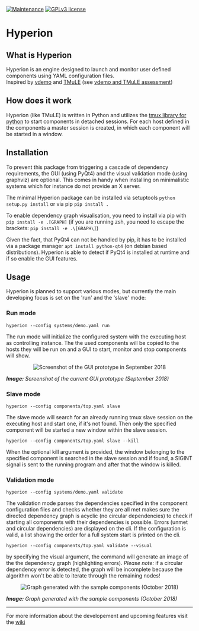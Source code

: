 [![Maintenance](https://img.shields.io/badge/Maintained%3F-yes-green.svg)](https://GitHub.com/DavidPL1/Hyperion/graphs/commit-activity)
[![GPLv3 license](https://img.shields.io/badge/License-GPLv3-blue.svg)](http://perso.crans.org/besson/LICENSE.html)

# Hyperion

## What is Hyperion

Hyperion is an engine designed to launch and monitor user defined components using YAML configuration files.  
Inspired by [vdemo](https://code.cor-lab.org/projects/vdemo) and [TMuLE](https://github.com/marc-hanheide/TMuLE) (see [vdemo and TMuLE assessment](https://github.com/DavidPL1/Hyperion/wiki/vdemo-and-TMuLE-assessment))

## How does it work
Hyperion (like TMuLE) is written in Python and utilizes the [tmux library for python](https://github.com/tmux-python/libtmux) to start components in detached sessions. For each host defined in the components a master session is created, in which each component will be started in a window.

## Installation

To prevent this package from triggering a cascade of dependency requirements, the GUI (using PyQt4) and the visual validation mode (using graphviz) are optional. This comes in handy when installing on minimalistic systems which for instance do not provide an X server.

The minimal Hyperion package can be installed via setuptools ```python setup.py install``` or via pip ```pip install .```

To enable dependency graph visualisation, you need to install via pip with ```pip install -e .[GRAPH]``` (if you are running zsh, you need to escape the brackets: ```pip install -e .\[GRAPH\]```)

Given the fact, that PyQt4 can not be handled by pip, it has to be installed via a package manager ```apt install python-qt4``` (on debian based distributions). Hyperion is able to detect if PyQt4 is installed at runtime and if so enable the GUI features.

## Usage

Hyperion is planned to support various modes, but currently the main developing focus is set on the 'run' and the 'slave' mode:

### Run mode

```
hyperion --config systems/demo.yaml run
```

The run mode will initialize the configured system with the executing host as controlling instance. The the used components will be copied to the hosts they will be run on and a GUI to start, monitor and stop components will show.

<p align="center">
  <img src="https://github.com/DavidPL1/Hyperion/wiki/img/gui-prototype-092018.png?raw=true" alt="Screenshot of the GUI prototype in September 2018"/>
</p>

***Image:*** *Screenshot of the current GUI prototype (September 2018)*

### Slave mode

```
hyperion --config components/top.yaml slave
```

The slave mode will search for an already running tmux slave session on the executing host and start one, if it's not found. Then only the specified component will be started a new window within the slave session. 

```
hyperion --config components/top.yaml slave --kill
```

When the optional kill argument is provided, the window belonging to the specified component is searched in the slave session and if found, a SIGINT signal is sent to the running program and after that the window is killed.

### Validation mode

```
hyperion --config systems/demo.yaml validate
```

The validation mode parses the dependencies specified in the component configuration files and checks whether they are all met makes sure the directed dependency graph is acyclic (no circular dependencies) to check if starting all components with their dependencies is possible.
Errors (unmet and circular dependencies) are displayed on the cli.
If the configuration is valid, a list showing the order for a full system start is printed on the cli.
 
```
hyperion --config components/top.yaml validate --visual
```

by specifying the visual argument, the command will generate an image of the the dependency graph (highlighting errors). *Please note:* if a circular dependency error is detected, the graph will be incomplete because the algorithm won't be able to iterate through the remaining nodes!
<p align="center">
  <img src="https://github.com/DavidPL1/Hyperion/wiki/img/depgraph_1-102018.png?raw=true" alt="Graph generated with the sample components (October 2018)"/>
</p>

***Image:*** *Graph generated with the sample components (October 2018)*

---------

For more information about the developement and upcoming features visit the [wiki](https://github.com/DavidPL1/Hyperion/wiki)
